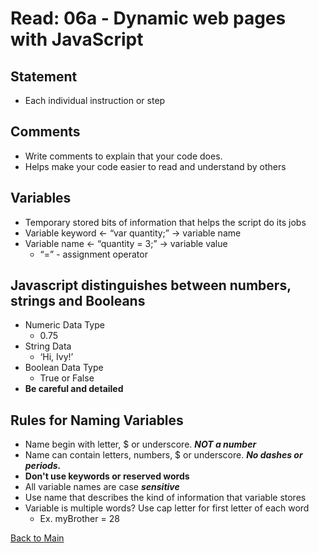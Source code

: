 # Read: 06a - Dynamic web pages with JavaScript

## Statement

- Each individual instruction or step

## Comments

- Write comments to explain that your code does.
- Helps make your code easier to read and understand by others

## Variables

- Temporary stored bits of information that helps the script do its jobs
- Variable keyword <- “var quantity;” -> variable name
- Variable name <- “quantity = 3;” -> variable value
    - “=” - assignment operator

## Javascript distinguishes between numbers, strings and Booleans

- Numeric Data Type
    - 0.75
- String Data
    - ‘Hi, Ivy!’
- Boolean Data Type
    - True or False
- **Be careful and detailed**

## Rules for Naming Variables

- Name begin with letter, $ or underscore. ***NOT a number***
- Name can contain letters, numbers, $ or underscore. ***No dashes or periods.***
- **Don't use keywords or reserved words**
- All variable names are case ***sensitive***
- Use name that describes the kind of information that variable stores
- Variable is multiple words? Use cap letter for first letter of each word
    - Ex. myBrother = 28

[Back to Main](README.md)